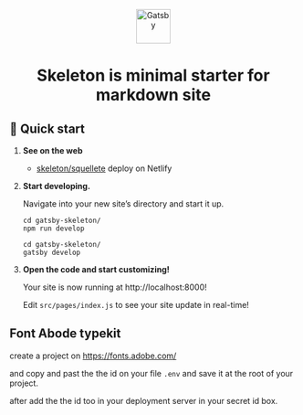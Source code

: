 <p align="center">
  <a href="https://www.gatsbyjs.com/?utm_source=starter&utm_medium=readme&utm_campaign=minimal-starter">
    <img alt="Gatsby" src="https://www.gatsbyjs.com/Gatsby-Monogram.svg" width="60" />
  </a>
</p>
<h1 align="center">
  Skeleton is minimal starter for markdown site
</h1>

## 🚀 Quick start

1.  **See on the web**

    - [skeleton/squellete](https://squelette.netlify.app) deploy on Netlify

2.  **Start developing.**

    Navigate into your new site’s directory and start it up.

    ```shell
    cd gatsby-skeleton/
    npm run develop
    ```

    ```shell
    cd gatsby-skeleton/
    gatsby develop
    ```

3.  **Open the code and start customizing!**

    Your site is now running at http://localhost:8000!

    Edit `src/pages/index.js` to see your site update in real-time!

## Font Abode typekit

create a project on https://fonts.adobe.com/

and copy and past the the id on your file `.env` and save it at the root of your project.

after add the the id too in your deployment server in your secret id box.





